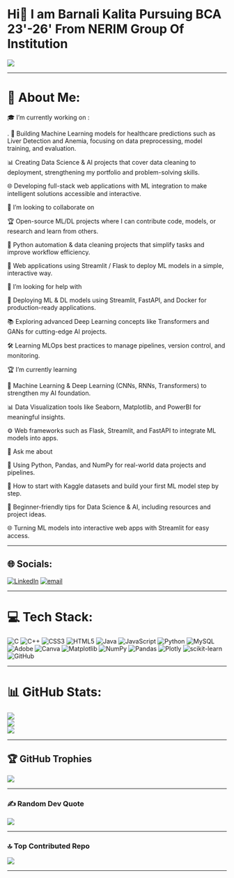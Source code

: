 # Hi👋 I am Barnali Kalita Pursuing BCA 23'-26' From NERIM Group Of Institution

![](https://komarev.com/ghpvc/?username=your-github-barnali13&color=40E0D0)

---

# 💫 About Me:

🎓 I’m currently working on :

  . 🧠 Building Machine Learning models for healthcare predictions such as Liver Detection and Anemia, focusing on data preprocessing, model training, and evaluation.

  📊 Creating Data Science & AI projects that cover data cleaning to deployment, strengthening my portfolio and problem-solving skills.

  🌐 Developing full-stack web applications with ML integration to make intelligent solutions accessible and interactive.

🤝 I’m looking to collaborate on

  🏆 Open-source ML/DL projects where I can contribute code, models, or research and learn from others.

  🐍 Python automation & data cleaning projects that simplify tasks and improve workflow efficiency.

  🌟 Web applications using Streamlit / Flask to deploy ML models in a simple, interactive way.

🙌 I’m looking for help with

  🚀 Deploying ML & DL models using Streamlit, FastAPI, and Docker for production-ready applications.

 📚 Exploring advanced Deep Learning concepts like Transformers and GANs for cutting-edge AI projects.

  🛠 Learning MLOps best practices to manage pipelines, version control, and monitoring.

🏆 I’m currently learning

  🧠 Machine Learning & Deep Learning (CNNs, RNNs, Transformers) to strengthen my AI foundation.

  📊 Data Visualization tools like Seaborn, Matplotlib, and PowerBI for meaningful insights.

  ⚙️ Web frameworks such as Flask, Streamlit, and FastAPI to integrate ML models into apps.

💬 Ask me about

  🐍 Using Python, Pandas, and NumPy for real-world data projects and pipelines.

  🎯 How to start with Kaggle datasets and build your first ML model step by step.

  🔰 Beginner-friendly tips for Data Science & AI, including resources and project ideas.

  🌐 Turning ML models into interactive web apps with Streamlit for easy access.

---

## 🌐 Socials:
[![LinkedIn](https://img.shields.io/badge/LinkedIn-%230077B5.svg?logo=linkedin&logoColor=white)](https://linkedin.com/in/https://www.linkedin.com/in/barnali-kalita-28300725b/) [![email](https://img.shields.io/badge/Email-D14836?logo=gmail&logoColor=white)](mailto:kalitabarnali57@gmail.com) 

---

# 💻 Tech Stack:
![C](https://img.shields.io/badge/c-%2300599C.svg?style=for-the-badge&logo=c&logoColor=white) ![C++](https://img.shields.io/badge/c++-%2300599C.svg?style=for-the-badge&logo=c%2B%2B&logoColor=white) ![CSS3](https://img.shields.io/badge/css3-%231572B6.svg?style=for-the-badge&logo=css3&logoColor=white) ![HTML5](https://img.shields.io/badge/html5-%23E34F26.svg?style=for-the-badge&logo=html5&logoColor=white) ![Java](https://img.shields.io/badge/java-%23ED8B00.svg?style=for-the-badge&logo=openjdk&logoColor=white) ![JavaScript](https://img.shields.io/badge/javascript-%23323330.svg?style=for-the-badge&logo=javascript&logoColor=%23F7DF1E) ![Python](https://img.shields.io/badge/python-3670A0?style=for-the-badge&logo=python&logoColor=ffdd54) ![MySQL](https://img.shields.io/badge/mysql-4479A1.svg?style=for-the-badge&logo=mysql&logoColor=white) ![Adobe](https://img.shields.io/badge/adobe-%23FF0000.svg?style=for-the-badge&logo=adobe&logoColor=white) ![Canva](https://img.shields.io/badge/Canva-%2300C4CC.svg?style=for-the-badge&logo=Canva&logoColor=white) ![Matplotlib](https://img.shields.io/badge/Matplotlib-%23ffffff.svg?style=for-the-badge&logo=Matplotlib&logoColor=black) ![NumPy](https://img.shields.io/badge/numpy-%23013243.svg?style=for-the-badge&logo=numpy&logoColor=white) ![Pandas](https://img.shields.io/badge/pandas-%23150458.svg?style=for-the-badge&logo=pandas&logoColor=white) ![Plotly](https://img.shields.io/badge/Plotly-%233F4F75.svg?style=for-the-badge&logo=plotly&logoColor=white) ![scikit-learn](https://img.shields.io/badge/scikit--learn-%23F7931E.svg?style=for-the-badge&logo=scikit-learn&logoColor=white) ![GitHub](https://img.shields.io/badge/github-%23121011.svg?style=for-the-badge&logo=github&logoColor=white)

---

# 📊 GitHub Stats:
![](https://github-readme-stats.vercel.app/api?username=barnali13&theme=blue-green&hide_border=false&include_all_commits=true&count_private=true)<br/>
![](https://nirzak-streak-stats.vercel.app/?user=barnali13&theme=blue-green&hide_border=false)<br/>
![](https://github-readme-stats.vercel.app/api/top-langs/?username=barnali13&theme=blue-green&hide_border=false&include_all_commits=true&count_private=true&layout=compact)

---

## 🏆 GitHub Trophies
![](https://github-profile-trophy.vercel.app/?username=barnali13&theme=radical&no-frame=false&no-bg=false&margin-w=4)

---

### ✍️ Random Dev Quote
![](https://quotes-github-readme.vercel.app/api?type=horizontal&theme=radical)

---

### 🔝 Top Contributed Repo
![](https://github-contributor-stats.vercel.app/api?username=barnali13&limit=5&theme=blue-green&combine_all_yearly_contributions=true)

---
